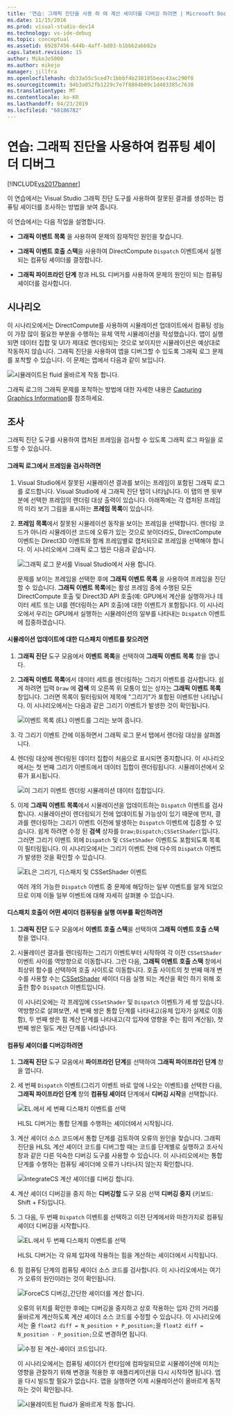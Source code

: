 ```yaml
---
title: '연습: 그래픽 진단을 사용 하 여 계산 셰이더를 디버깅 하려면 | Microsoft Docs'
ms.date: 11/15/2016
ms.prod: visual-studio-dev14
ms.technology: vs-ide-debug
ms.topic: conceptual
ms.assetid: 69287456-644b-4aff-bd03-b1bbb2abb82a
caps.latest.revision: 15
author: MikeJo5000
ms.author: mikejo
manager: jillfra
ms.openlocfilehash: db33a55c5ced7c1bbbf4b238185beac43ac290f8
ms.sourcegitcommit: 94b3a052fb1229c7e7f8804b09c1d403385c7630
ms.translationtype: MT
ms.contentlocale: ko-KR
ms.lasthandoff: 04/23/2019
ms.locfileid: "68186782"
---
```

# <a name="walkthrough-using-graphics-diagnostics-to-debug-a-compute-shader"></a>연습: 그래픽 진단을 사용하여 컴퓨팅 셰이더 디버그
[!INCLUDE[vs2017banner](../includes/vs2017banner.md)]

이 연습에서는 Visual Studio 그래픽 진단 도구를 사용하여 잘못된 결과를 생성하는 컴퓨팅 셰이더를 조사하는 방법을 보여 줍니다.  
  
 이 연습에서는 다음 작업을 설명합니다.  
  
- **그래픽 이벤트 목록** 을 사용하여 문제의 잠재적인 원인을 찾습니다.  
  
- **그래픽 이벤트 호출 스택**을 사용하여 DirectCompute `Dispatch` 이벤트에서 실행되는 컴퓨팅 셰이더를 결정합니다.  
  
- **그래픽 파이프라인 단계** 창과 HLSL 디버거를 사용하여 문제의 원인이 되는 컴퓨팅 셰이더를 검사합니다.  
  
## <a name="scenario"></a>시나리오  
 이 시나리오에서는 DirectCompute를 사용하여 시뮬레이션 업데이트에서 컴퓨팅 성능이 가장 많이 필요한 부분을 수행하는 유체 역학 시뮬레이션을 작성했습니다. 앱이 실행되면 데이터 집합 및 UI가 제대로 렌더링되는 것으로 보이지만 시뮬레이션은 예상대로 작동하지 않습니다. 그래픽 진단을 사용하여 앱을 디버그할 수 있도록 그래픽 로그 문제를 포착할 수 있습니다. 이 문제는 앱에서 다음과 같이 보입니다.  
  
 ![시뮬레이트된 fluid 올바르게 작동 합니다. ](../debugger/media/gfx-diag-demo-compute-shader-fluid-problem.png "gfx_diag_demo_compute_shader_fluid_problem")  
  
 그래픽 로그의 그래픽 문제를 포착하는 방법에 대한 자세한 내용은 [Capturing Graphics Information](../debugger/capturing-graphics-information.md)를 참조하세요.  
  
## <a name="investigation"></a>조사  
 그래픽 진단 도구를 사용하여 캡처된 프레임을 검사할 수 있도록 그래픽 로그 파일을 로드할 수 있습니다.  
  
#### <a name="to-examine-a-frame-in-a-graphics-log"></a>그래픽 로그에서 프레임을 검사하려면  
  
1. Visual Studio에서 잘못된 시뮬레이션 결과를 보이는 프레임이 포함된 그래픽 로그를 로드합니다. Visual Studio에 새 그래픽 진단 탭이 나타납니다. 이 탭의 맨 윗부분에 선택한 프레임의 렌더링 대상 출력이 있습니다. 아래쪽에는 각 캡처된 프레임의 미리 보기 그림을 표시하는 **프레임 목록**이 있습니다.  
  
2. **프레임 목록**에서 잘못된 시뮬레이션 동작을 보이는 프레임을 선택합니다. 렌더링 코드가 아니라 시뮬레이션 코드에 오류가 있는 것으로 보이더라도, DirectCompute 이벤트는 Direct3D 이벤트와 함께 프레임별로 캡처되므로 프레임을 선택해야 합니다. 이 시나리오에서 그래픽 로그 탭은 다음과 같습니다.  
  
    ![그래픽 로그 문서를 Visual Studio에서 사용 합니다. ](../debugger/media/gfx-diag-demo-compute-shader-fluid-step-1.png "gfx_diag_demo_compute_shader_fluid_step_1")  
  
   문제를 보이는 프레임을 선택한 후에 **그래픽 이벤트 목록** 을 사용하여 프레임을 진단할 수 있습니다. **그래픽 이벤트 목록**에는 활성 프레임 중에 수행된 모든 DirectCompute 호출 및 Direct3D API 호출(예: GPU에서 계산을 실행하거나 데이터 세트 또는 UI를 렌더링하는 API 호출)에 대한 이벤트가 포함됩니다. 이 시나리오에서 우리는 GPU에서 실행하는 시뮬레이션의 일부를 나타내는 `Dispatch` 이벤트에 집중하겠습니다.  
  
#### <a name="to-find-the-dispatch-event-for-the-simulation-update"></a>시뮬레이션 업데이트에 대한 디스패치 이벤트를 찾으려면  
  
1. **그래픽 진단** 도구 모음에서 **이벤트 목록**을 선택하여 **그래픽 이벤트 목록** 창을 엽니다.  
  
2. **그래픽 이벤트 목록**에서 데이터 세트를 렌더링하는 그리기 이벤트를 검사합니다. 쉽게 하려면 입력 `Draw` 에 **검색** 의 오른쪽 위 모퉁이 있는 상자는 **그래픽 이벤트 목록** 창입니다. 그러면 목록이 필터링되어 제목에 "그리기"가 포함된 이벤트만 나타납니다. 이 시나리오에서는 다음과 같은 그리기 이벤트가 발생한 것이 확인됩니다.  
  
    ![이벤트 목록 &#40;EL&#41; 이벤트를 그리는 보여 줍니다. ](../debugger/media/gfx-diag-demo-compute-shader-fluid-step-2.png "gfx_diag_demo_compute_shader_fluid_step_2")  
  
3. 각 그리기 이벤트 간에 이동하면서 그래픽 로그 문서 탭에서 렌더링 대상을 살펴봅니다.  
  
4. 렌더링 대상에 렌더링된 데이터 집합이 처음으로 표시되면 중지합니다. 이 시나리오에서는 첫 번째 그리기 이벤트에서 데이터 집합이 렌더링됩니다. 시뮬레이션에서 오류가 표시됩니다.  
  
    ![이 그리기 이벤트 렌더링 시뮬레이션 데이터 집합입니다. ](../debugger/media/gfx-diag-demo-compute-shader-fluid-step-3.png "gfx_diag_demo_compute_shader_fluid_step_3")  
  
5. 이제 **그래픽 이벤트 목록**에서 시뮬레이션을 업데이트하는 `Dispatch` 이벤트를 검사합니다. 시뮬레이션이 렌더링되기 전에 업데이트될 가능성이 있기 때문에 먼저, 결과를 렌더링하는 그리기 이벤트 이전에 발생하는 `Dispatch` 이벤트에 집중할 수 있습니다. 쉽게 하려면 수정 된 **검색** 상자를 `Draw;Dispatch;CSSetShader(`입니다. 그러면 그리기 이벤트 외에 `Dispatch` 및 `CSSetShader` 이벤트도 포함되도록 목록이 필터링됩니다. 이 시나리오에서는 그리기 이벤트 전에 다수의 `Dispatch` 이벤트가 발생한 것을 확인할 수 있습니다.  
  
    ![EL은 그리기, 디스패치 및 CSSetShader 이벤트](../debugger/media/gfx-diag-demo-compute-shader-fluid-step-4.png "gfx_diag_demo_compute_shader_fluid_step_4")  
  
   여러 개의 가능한 `Dispatch` 이벤트 중 문제에 해당하는 일부 이벤트를 알게 되었으므로 이제 이들 일부 이벤트에 대해 자세히 살펴볼 수 있습니다.  
  
#### <a name="to-determine-which-compute-shader-a-dispatch-call-executes"></a>디스패치 호출이 어떤 셰이더 컴퓨팅을 실행 여부를 확인하려면  
  
1. **그래픽 진단** 도구 모음에서 **이벤트 호출 스택**을 선택하여 **그래픽 이벤트 호출 스택** 창을 엽니다.  
  
2. 시뮬레이션 결과를 렌더링하는 그리기 이벤트부터 시작하여 각 이전 `CSSetShader` 이벤트 사이를 역방향으로 이동합니다. 그런 다음, **그래픽 이벤트 호출 스택** 창에서 최상위 함수를 선택하여 호출 사이트로 이동합니다. 호출 사이트의 첫 번째 매개 변수를 사용할 수는 [CSSetShader](/windows/desktop/api/d3d11/nf-d3d11-id3d11devicecontext-cssetshader) 셰이더 다음 실행 되는 계산을 확인 하기 위해 호출한 함수 `Dispatch` 이벤트입니다.  
  
   이 시나리오에는 각 프레임에 `CSSetShader` 및 `Dispatch` 이벤트가 세 쌍 있습니다. 역방향으로 살펴보면, 세 번째 쌍은 통합 단계를 나타내고(유체 입자가 실제로 이동함), 두 번째 쌍은 힘 계산 단계를 나타내고(각 입자에 영향을 주는 힘이 계산됨), 첫 번째 쌍은 밀도 계산 단계를 나타냅니다.  
  
#### <a name="to-debug-the-compute-shader"></a>컴퓨팅 셰이더를 디버깅하려면  
  
1. **그래픽 진단** 도구 모음에서 **파이프라인 단계**를 선택하여 **그래픽 파이프라인 단계** 창을 엽니다.  
  
2. 세 번째 `Dispatch` 이벤트(그리기 이벤트 바로 앞에 나오는 이벤트)를 선택한 다음, **그래픽 파이프라인 단계** 창의 **컴퓨팅 셰이더** 단계에서 **디버깅 시작**을 선택합니다.  
  
    ![EL.에서 세 번째 디스패치 이벤트를 선택](../debugger/media/gfx-diag-demo-compute-shader-fluid-step-6.png "gfx_diag_demo_compute_shader_fluid_step_6")  
  
    HLSL 디버거는 통합 단계를 수행하는 셰이더에서 시작됩니다.  
  
3. 계산 셰이더 소스 코드에서 통합 단계를 검토하여 오류의 원인을 찾습니다. 그래픽 진단을 HLSL 계산 셰이더 코드를 디버그할 때는 코드를 단계별로 실행하고 조사식 창과 같은 다른 익숙한 디버깅 도구를 사용할 수 있습니다. 이 시나리오에서는 통합 단계를 수행하는 컴퓨팅 셰이더에 오류가 나타나지 않는지 확인합니다.  
  
    ![IntegrateCS 계산 셰이더를 디버깅 합니다. ](../debugger/media/gfx-diag-demo-compute-shader-fluid-step-7.png "gfx_diag_demo_compute_shader_fluid_step_7")  
  
4. 계산 셰이더 디버깅을 중지 하는 **디버깅할** 도구 모음 선택 **디버깅 중지** (키보드: Shift + F5)입니다.  
  
5. 그 다음, 두 번째 `Dispatch` 이벤트를 선택하고 이전 단계에서와 마찬가지로 컴퓨팅 셰이더 디버깅을 시작합니다.  
  
    ![EL.에서 두 번째 디스패치 이벤트를 선택](../debugger/media/gfx-diag-demo-compute-shader-fluid-step-8.png "gfx_diag_demo_compute_shader_fluid_step_8")  
  
    HLSL 디버거는 각 유체 입자에 작용하는 힘을 계산하는 셰이더에서 시작됩니다.  
  
6. 힘 컴퓨팅 단계의 컴퓨팅 셰이더 소스 코드를 검사합니다. 이 시나리오에서는 여기가 오류의 원인이라는 것이 확인됩니다.  
  
    ![ForceCS 디버깅&#95;간단한 셰이더를 계산 합니다. ](../debugger/media/gfx-diag-demo-compute-shader-fluid-step-9.png "gfx_diag_demo_compute_shader_fluid_step_9")  
  
   오류의 위치를 확인한 후에는 디버깅을 중지하고 상호 작용하는 입자 간의 거리를 올바르게 계산하도록 계산 셰이더 소스 코드를 수정할 수 있습니다. 이 시나리오에서는 줄 `float2 diff = N_position + P_position;`을 `float2 diff = N_position - P_position;`으로 변경하면 됩니다.  
  
   ![수정 된 계산&#45;셰이더 코드입니다. ](../debugger/media/gfx-diag-demo-compute-shader-fluid-step-10.png "gfx_diag_demo_compute_shader_fluid_step_10")  
  
   이 시나리오에서는 컴퓨팅 셰이더가 런타임에 컴파일되므로 시뮬레이션에 미치는 영향을 관찰하기 위해 변경을 적용한 후 애플리케이션을 다시 시작하면 됩니다. 앱을 다시 빌드할 필요가 없습니다. 앱을 실행하면 이제 시뮬레이션이 올바르게 동작하는 것이 확인됩니다.  
  
   ![시뮬레이트된 fluid가 올바르게 작동 합니다. ](../debugger/media/gfx-diag-demo-compute-shader-fluid-resolution.png "gfx_diag_demo_compute_shader_fluid_resolution")
